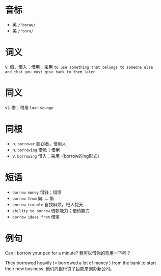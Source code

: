 # 音标

- 英 `/'bɒrəu/`
- 美 `/'bɑro/`

# 词义

v. 借，借入；借用，采用
`to use something that belongs to someone else and that you must give back to them later`

# 同义

vt. 借；借用
`loan` `scunge`

# 同根

- n. `borrower` 剽窃者，借用人
- n. `borrowing` 借款；借用
- v. `borrowing` 借入；采用（borrow的ing形式）

# 短语

- `borrow money` 借钱；借债
- `borrow from` 向……借
- `borrow trouble` 自找麻烦，杞人忧天
- `ability to borrow` 借款能力；借债能力
- `borrow ideas from` 借鉴

# 例句

Can I borrow your pen for a minute?
我可以借你的笔用一下吗？

They borrowed heavily (=  borrowed a lot of money  ) from the bank to start their new business.
他们向银行贷了巨款来创办新公司。


